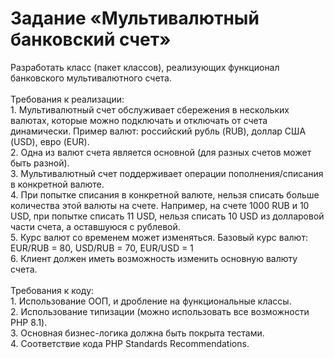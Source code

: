 <h1>Задание «Мультивалютный банковский счет»</h1>
Разработать класс (пакет классов), реализующих функционал банковского
мультивалютного счета.<br><br>
Требования к реализации:<br>
1. Мультивалютный счет обслуживает сбережения в нескольких валютах, которые
можно подключать и отключать от счета динамически. Пример валют:
российский рубль (RUB), доллар США (USD), евро (EUR).<br>
2. Одна из валют счета является основной (для разных счетов может быть
разной).<br>
3. Мультивалютный счет поддерживает операции пополнения/списания в
конкретной валюте.<br>
4. При попытке списания в конкретной валюте, нельзя списать больше количества
этой валюты на счете. Например, на счете 1000 RUB и 10 USD, при попытке
списать 11 USD, нельзя списать 10 USD из долларовой части счета, а
оставшуюся с рублевой.<br>
5. Курс валют со временем может изменяться. Базовый курс валют: EUR/RUB =
80, USD/RUB = 70, EUR/USD = 1<br>
6. Клиент должен иметь возможность изменить основную валюту счета.<br><br>
Требования к коду:<br>
1. Использование ООП, и дробление на функциональные классы.<br>
2. Использование типизации (можно использовать все возможности PHP 8.1).<br>
3. Основная бизнес-логика должна быть покрыта тестами.<br>
4. Соответствие кода PHP Standards Recommendations.<br>
